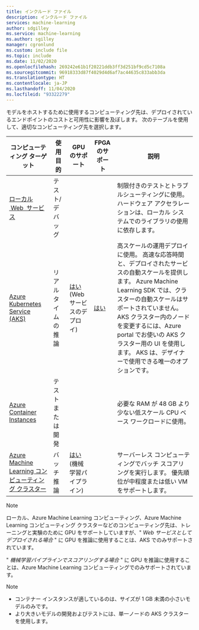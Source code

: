 ```yaml
---
title: インクルード ファイル
description: インクルード ファイル
services: machine-learning
author: sdgilley
ms.service: machine-learning
ms.author: sgilley
manager: cgronlund
ms.custom: include file
ms.topic: include
ms.date: 11/02/2020
ms.openlocfilehash: 269242e61b1f20221ddb3ff3d251bf9cd5c7108a
ms.sourcegitcommit: 96918333d87f4029d4d6af7ac44635c833abb3da
ms.translationtype: HT
ms.contentlocale: ja-JP
ms.lasthandoff: 11/04/2020
ms.locfileid: "93322279"
---
```

モデルをホストするために使用するコンピューティング先は、デプロイされているエンドポイントのコストと可用性に影響を及ぼします。 次のテーブルを使用して、適切なコンピューティング先を選択します。

| コンピューティング ターゲット | 使用目的 | GPU のサポート | FPGA のサポート | 説明 |
| ----- | ----- | ----- | ----- | ----- |
| [ローカル &nbsp;Web&nbsp; サービス](../articles/machine-learning/how-to-deploy-local-container-notebook-vm.md) | テスト/デバッグ | &nbsp; | &nbsp; | 制限付きのテストとトラブルシューティングに使用。 ハードウェア アクセラレーションは、ローカル システムでのライブラリの使用に依存します。
| [Azure Kubernetes Service (AKS)](../articles/machine-learning/how-to-deploy-azure-kubernetes-service.md) | リアルタイムの推論 |  [はい](../articles/machine-learning/how-to-deploy-inferencing-gpus.md) (Web サービスのデプロイ) | [はい](../articles/machine-learning/how-to-deploy-fpga-web-service.md)   |高スケールの運用デプロイに使用。 高速な応答時間と、デプロイされたサービスの自動スケールを提供します。 Azure Machine Learning SDK では、クラスターの自動スケールはサポートされていません。 AKS クラスター内のノードを変更するには、Azure portal でお使いの AKS クラスター用の UI を使用します。 AKS は、デザイナーで使用できる唯一のオプションです。 |
| [Azure Container Instances](../articles/machine-learning/how-to-deploy-azure-container-instance.md) | テストまたは開発 | &nbsp;  | &nbsp; | 必要な RAM が 48 GB より少ない低スケール CPU ベース ワークロードに使用。 |
| [Azure Machine Learning コンピューティング クラスター](../articles/machine-learning/how-to-use-parallel-run-step.md) | バッチ推論&nbsp; | [はい](../articles/machine-learning/how-to-use-parallel-run-step.md) (機械学習パイプライン) | &nbsp;  | サーバーレス コンピューティングでバッチ スコアリングを実行します。 優先順位が中程度または低い VM をサポートします。 |

> [!NOTE]
> ローカル、Azure Machine Learning コンピューティング、Azure Machine Learning コンピューティング クラスターなどのコンピューティング先は、トレーニングと実験のために GPU をサポートしていますが、" _Web サービスとしてデプロイされる場合_ " に GPU を推論に使用することは、AKS でのみサポートされています。
>
> " _機械学習パイプラインでスコアリングする場合_ " に GPU を推論に使用することは、Azure Machine Learning コンピューティングでのみサポートされています。

> [!NOTE]
> * コンテナー インスタンスが適しているのは、サイズが 1 GB 未満の小さいモデルのみです。
> * より大きいモデルの開発およびテストには、単一ノードの AKS クラスターを使用します。